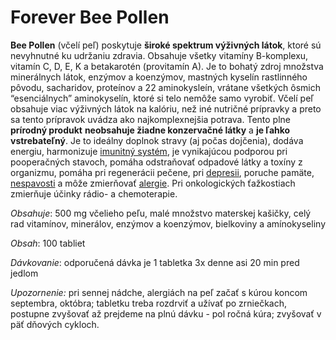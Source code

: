 Forever Bee Pollen
==================

**Bee Pollen** (včelí peľ) poskytuje **široké spektrum výživných látok**, ktoré
sú nevyhnutné ku udržaniu zdravia. Obsahuje všetky vitamíny B-komplexu, vitamín
C, D, E, K a betakarotén (provitamín A). Je to bohatý zdroj množstva minerálnych
látok, enzýmov a koenzýmov, mastných kyselín rastlinného pôvodu, sacharidov,
proteínov a 22 aminokysleín, vrátane všetkých ôsmich “esenciálnych”
aminokyselín, ktoré si telo nemôže samo vyrobiť. Včelí peľ obsahuje viac
výživných látok na kalóriu, než iné nutričné prípravky a preto sa tento
prípravok uvádza ako najkomplexnejšia potrava. Tento plne **prírodný produkt**
**neobsahuje žiadne konzervačné látky** a **je ľahko vstrebateľný**. Je to
ideálny doplnok stravy (aj počas dojčenia), dodáva energiu, harmonizuje
[imunitný systém](../diagnozy/imunitne-problemy), je vynikajúcou podporou pri pooperačných
stavoch, pomáha odstraňovať odpadové látky a toxíny z organizmu, pomáha pri
regenerácii pečene, pri [depresii](../diagnozy/depresia), poruche pamäte,
[nespavosti](../diagnozy/nespavost) a môže zmierňovať
[alergie](../diagnozy/alergie). Pri onkologických ťažkostiach zmierňuje účinky
rádio- a chemoterapie.

*Obsahuje*: 500 mg včelieho peľu, malé množstvo materskej kašičky, celý rad
vitamínov, minerálov, enzýmov a koenzýmov, bielkoviny a amínokyseliny

*Obsah*: 100 tabliet

*Dávkovanie*: odporučená dávka je 1 tabletka 3x denne asi 20 min pred jedlom

*Upozornenie:* pri sennej nádche, alergiách na peľ začať s kúrou koncom
septembra, októbra; tabletku treba rozdrviť a užívať po zrniečkach, postupne
zvyšovať až prejdeme na plnú dávku - pol ročná kúra; zvyšovať v päť dňových
cykloch.
